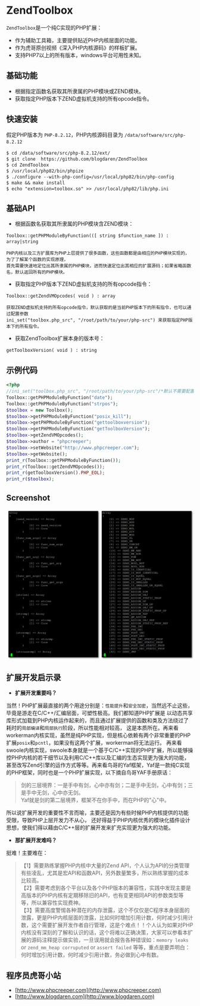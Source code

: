 # ZendToolbox

`ZendToolbox`是一个纯C实现的PHP扩展：

* 作为辅助工具箱，主要提供贴近PHP内核层面的功能。
* 作为虎哥原创视频《深入PHP内核源码》的样板扩展。 
* 支持PHP7以上的所有版本，windows平台可用性未知。


## 基础功能

* 根据指定函数名获取其所隶属的PHP模块或ZEND模块。           
* 获取指定PHP版本下ZEND虚拟机支持的所有opcode指令。      


## 快速安装

假定PHP版本为 `PHP-8.2.12`，PHP内核源码目录为 `/data/software/src/php-8.2.12`

```
$ cd /data/software/src/php-8.2.12/ext/
$ git clone  https://github.com/blogdaren/ZendToolbox
$ cd ZendToolbox
$ /usr/local/php82/bin/phpize
$ ./configure --with-php-config=/usr/local/php82/bin/php-config 
$ make && make install
$ echo "extension=toolbox.so" >> /usr/local/php82/lib/php.ini
```

## 基础API

* 根据函数名获取其所隶属的PHP模块含ZEND模块：           
```
Toolbox::getPHPModuleByFunction(([ string $function_name ]) : array|string 
```

```
PHP内核以及三方扩展库为PHP上层提供了很多函数，这些函数都是由相应的PHP模块实现的，为了了解某个函数的实现原理，
首先需要快速地定位出其所隶属的PHP模块，进而快速定位出其相应的扩展源码；如果省略函数名，默认返回所有的PHP模块。
```

* 获取指定PHP版本下ZEND虚拟机支持的所有opcode指令：      
```
Toolbox::getZendVMOpcodes( void ) : array
```

```
获取ZEND虚拟机支持的所有opcode指令，默认获取的是当前PHP版本下的所有指令，也可以通过配置参数
ini_set("toolbox.php_src", "/root/path/to/your/php-src") 来获取指定PHP版本下的所有指令。 
```

* 获取ZendToolbox扩展本身的版本号：
```
getToolboxVersion( void ) : string
```

## 示例代码
```php
<?php
//ini_set("toolbox.php_src", "/root/path/to/your/php-src"/*默认不需要配置*/); 
Toolbox::getPHPModuleByFunction("date");
Toolbox::getPHPModuleByFunction("strpos");
$toolbox = new Toolbox();
$toolbox->getPHPModuleByFunction("posix_kill");
$toolbox->getPHPModuleByFunction("gettoolboxversion");
$toolbox->getPHPModuleByFunction("getToolboxVersion");
$toolbox->getZendVMOpcodes();
$toolbox->author = "phpcreeper";
$toolbox->setWebsite("http://www.phpcreeper.com");
$toolbox->getWebsite();
print_r(Toolbox::getPHPModuleByFunction());
print_r(Toolbox::getZendVMOpcodes());
print_r(getToolboxVersion().PHP_EOL);
print_r($toolbox);
```

## Screenshot
![output](./Image/output.png)

## 扩展开发启示录

* **扩展开发重要吗？**     

当然！PHP扩展最直接的两个用途分别是：`性能提升`和`安全加密`，当然远不止这些，毕竟是游走在C/C++/汇编层面，可塑性极高。我们都知道PHP扩展是
以动态共享库形式加载到PHP内核运作起来的，而且通过扩展提供的函数和类及方法绕过了耗时的`局部编译`和`局部执行`阶段，所以性能相对较高，
这是本质所在。再来看workerman内核实现，虽然是纯PHP实现，但是核心依赖有两个非常重要的PHP扩展`posix`和`pcntl`，如果没有这两个扩展，workerman将无法运行。
再来看swoole内核实现，swoole本身就是一个基于C/C++实现的PHP扩展，所以能够操控PHP内核的若干细节以及利用C/C++库以及汇编的生态实现更为强大的功能，
甚至改写Zend引擎的运作方式等等。再来看鸟哥的Yaf框架，Yaf是一款纯C实现的PHP框架，同时也是一个PHP扩展实现，以下摘自鸟哥YAF手册原话：

> 剑的三层境界：一是手中有剑，心中亦有剑；二是手中无剑，心中有剑；三是手中无剑，心中亦无剑。     
> Yaf就是剑的第二层境界，框架不在你手中，而在PHP的"心"中。     

所以说扩展开发的重要性不言而喻，主要还是因为有些时候PHP内核提供的功能受限，导致PHP上层开发力不从心，
还好得益于PHP内核优秀的模块化插件设计思想，使我们得以藉由C/C++层的扩展开发来扩充实现更为强大的功能。

* **那扩展开发难吗？**       

挺难！主要难在：

> 【1】需要熟练掌握PHP内核中大量的Zend API，个人认为API的分类管理有些凌乱，尤其是宏API和函数API，另外数量繁多，所以熟练掌握的成本比较高。      
> 【2】需要考虑到各个平台以及各个PHP版本的兼容性，实践中发现主要是高版本的PHP内核有定期移除旧的API，也有变更相同API的参数类型等等，所以兼容性实现费神。    
> 【3】需要高度警惕各种潜在的内存泄露，这个不仅仅是C程序本身层面的泄露，更是PHP内核层面的泄露，比如何时增加引用计数，何时减少引用计数，这个需要扩展开发作者自行管理，这是个难点！！个人认为如果对PHP内核没有深刻的了解和认识的话，这个将难以正确决策，大家可以参看本扩展的源码注释提示做实验，一旦误用就会报告各种错误如：`memory leaks` or `zend_mm_heap corruputed` or `assert failed` 等等，重点是要弄明白：何时增加引用计数，何时减少引用计数，务必做到心中有数。       



## 程序员虎哥小站

* [http://www.phpcreeper.com](http://www.phpcreeper.com)
* [http://www.blogdaren.com](http://www.blogdaren.com)

